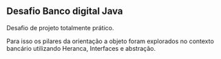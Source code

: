 ## Desafio Banco digital Java

Desafio de projeto totalmente prático. 

Para isso os pilares da orientação a objeto foram explorados no contexto bancário utilizando Heranca, Interfaces e abstração.
